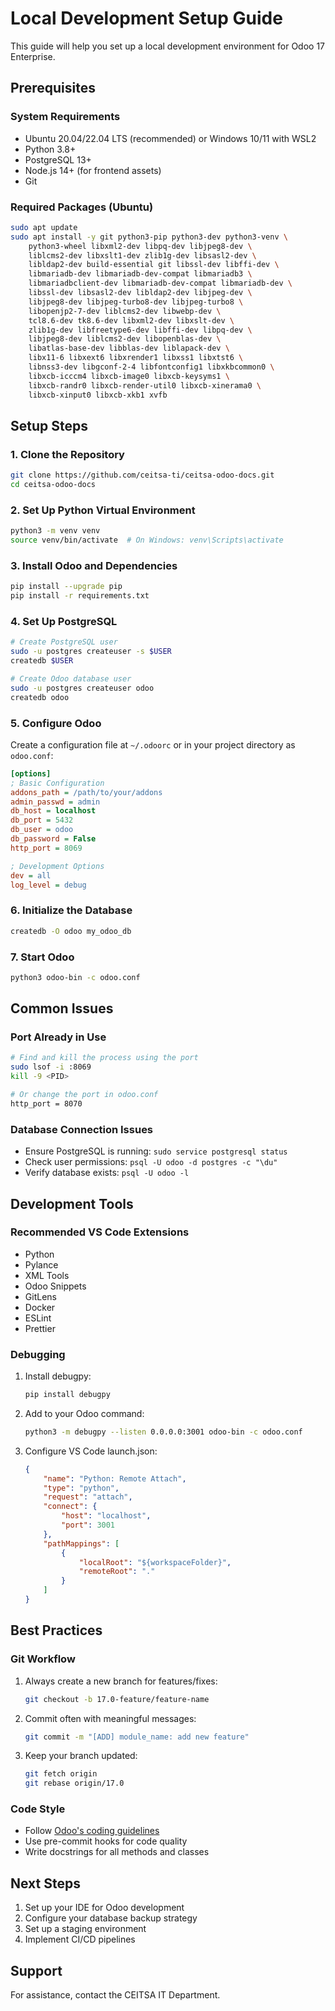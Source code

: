 # Local Development Setup Guide

This guide will help you set up a local development environment for Odoo 17 Enterprise.

## Prerequisites

### System Requirements
- Ubuntu 20.04/22.04 LTS (recommended) or Windows 10/11 with WSL2
- Python 3.8+
- PostgreSQL 13+
- Node.js 14+ (for frontend assets)
- Git

### Required Packages (Ubuntu)
```bash
sudo apt update
sudo apt install -y git python3-pip python3-dev python3-venv \
    python3-wheel libxml2-dev libpq-dev libjpeg8-dev \
    liblcms2-dev libxslt1-dev zlib1g-dev libsasl2-dev \
    libldap2-dev build-essential git libssl-dev libffi-dev \
    libmariadb-dev libmariadb-dev-compat libmariadb3 \
    libmariadbclient-dev libmariadb-dev-compat libmariadb-dev \
    libssl-dev libsasl2-dev libldap2-dev libjpeg-dev \
    libjpeg8-dev libjpeg-turbo8-dev libjpeg-turbo8 \
    libopenjp2-7-dev liblcms2-dev libwebp-dev \
    tcl8.6-dev tk8.6-dev libxml2-dev libxslt-dev \
    zlib1g-dev libfreetype6-dev libffi-dev libpq-dev \
    libjpeg8-dev liblcms2-dev libopenblas-dev \
    libatlas-base-dev libblas-dev liblapack-dev \
    libx11-6 libxext6 libxrender1 libxss1 libxtst6 \
    libnss3-dev libgconf-2-4 libfontconfig1 libxkbcommon0 \
    libxcb-icccm4 libxcb-image0 libxcb-keysyms1 \
    libxcb-randr0 libxcb-render-util0 libxcb-xinerama0 \
    libxcb-xinput0 libxcb-xkb1 xvfb
```

## Setup Steps

### 1. Clone the Repository
```bash
git clone https://github.com/ceitsa-ti/ceitsa-odoo-docs.git
cd ceitsa-odoo-docs
```

### 2. Set Up Python Virtual Environment
```bash
python3 -m venv venv
source venv/bin/activate  # On Windows: venv\Scripts\activate
```

### 3. Install Odoo and Dependencies
```bash
pip install --upgrade pip
pip install -r requirements.txt
```

### 4. Set Up PostgreSQL
```bash
# Create PostgreSQL user
sudo -u postgres createuser -s $USER
createdb $USER

# Create Odoo database user
sudo -u postgres createuser odoo
createdb odoo
```

### 5. Configure Odoo
Create a configuration file at `~/.odoorc` or in your project directory as `odoo.conf`:

```ini
[options]
; Basic Configuration
addons_path = /path/to/your/addons
admin_passwd = admin
db_host = localhost
db_port = 5432
db_user = odoo
db_password = False
http_port = 8069

; Development Options
dev = all
log_level = debug
```

### 6. Initialize the Database
```bash
createdb -O odoo my_odoo_db
```

### 7. Start Odoo
```bash
python3 odoo-bin -c odoo.conf
```

## Common Issues

### Port Already in Use
```bash
# Find and kill the process using the port
sudo lsof -i :8069
kill -9 <PID>

# Or change the port in odoo.conf
http_port = 8070
```

### Database Connection Issues
- Ensure PostgreSQL is running: `sudo service postgresql status`
- Check user permissions: `psql -U odoo -d postgres -c "\du"`
- Verify database exists: `psql -U odoo -l`

## Development Tools

### Recommended VS Code Extensions
- Python
- Pylance
- XML Tools
- Odoo Snippets
- GitLens
- Docker
- ESLint
- Prettier

### Debugging
1. Install debugpy:
   ```bash
   pip install debugpy
   ```

2. Add to your Odoo command:
   ```bash
   python3 -m debugpy --listen 0.0.0.0:3001 odoo-bin -c odoo.conf
   ```

3. Configure VS Code launch.json:
   ```json
   {
       "name": "Python: Remote Attach",
       "type": "python",
       "request": "attach",
       "connect": {
           "host": "localhost",
           "port": 3001
       },
       "pathMappings": [
           {
               "localRoot": "${workspaceFolder}",
               "remoteRoot": "."
           }
       ]
   }
   ```

## Best Practices

### Git Workflow
1. Always create a new branch for features/fixes:
   ```bash
   git checkout -b 17.0-feature/feature-name
   ```

2. Commit often with meaningful messages:
   ```bash
   git commit -m "[ADD] module_name: add new feature"
   ```

3. Keep your branch updated:
   ```bash
   git fetch origin
   git rebase origin/17.0
   ```

### Code Style
- Follow [Odoo's coding guidelines](https://www.odoo.com/documentation/17.0/developer/reference/guidelines.html)
- Use pre-commit hooks for code quality
- Write docstrings for all methods and classes

## Next Steps

1. Set up your IDE for Odoo development
2. Configure your database backup strategy
3. Set up a staging environment
4. Implement CI/CD pipelines

## Support
For assistance, contact the CEITSA IT Department.
